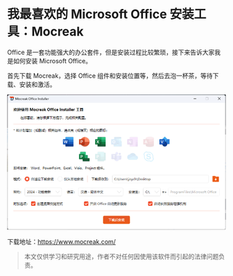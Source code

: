 # 我最喜欢的 Microsoft Office 安装工具：Mocreak

Office 是一套功能强大的办公套件，但是安装过程比较繁琐，接下来告诉大家我是如何安装 Microsoft Office。

首先下载 Mocreak，选择 Office 组件和安装位置等，然后去泡一杯茶，等待下载、安装和激活。

![Mocreak](/img/mocreak.png)

下载地址：https://www.mocreak.com/

> 本文仅供学习和研究用途，作者不对任何因使用该软件而引起的法律问题负责。
